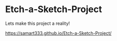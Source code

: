 # Etch-a-Sketch-Project

Lets make this project a reality!

https://samart333.github.io/Etch-a-Sketch-Project/
